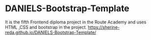 # DANIELS-Bootstrap-Template
It is the fifth Frontend diploma project in the Route Academy and uses HTML ,CSS and bootstrap in the project.
https://sherine-reda.github.io/DANIELS-Bootstrap-Template/
